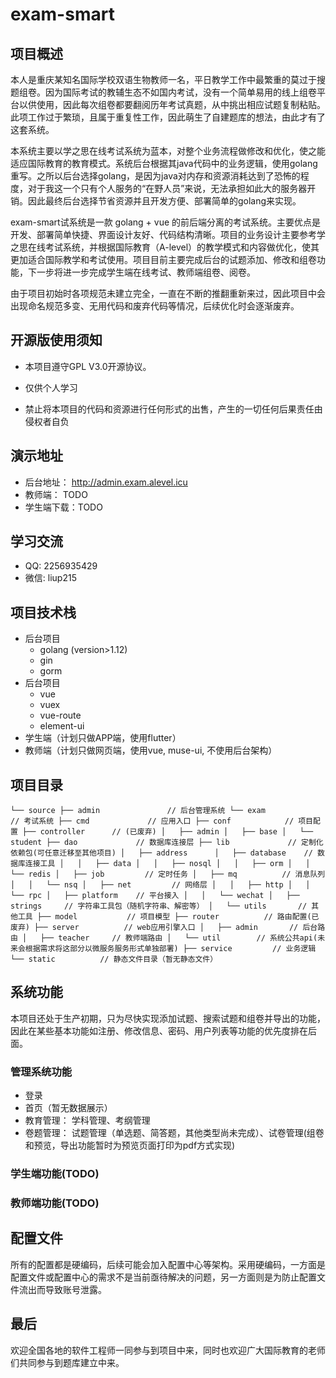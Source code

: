 # exam-smart

## 项目概述

本人是重庆某知名国际学校双语生物教师一名，平日教学工作中最繁重的莫过于搜题组卷。因为国际考试的教辅生态不如国内考试，没有一个简单易用的线上组卷平台以供使用，因此每次组卷都要翻阅历年考试真题，从中挑出相应试题复制粘贴。此项工作过于繁琐，且属于重复性工作，因此萌生了自建题库的想法，由此才有了这套系统。

本系统主要以学之思在线考试系统为蓝本，对整个业务流程做修改和优化，使之能适应国际教育的教育模式。系统后台根据其java代码中的业务逻辑，使用golang重写。之所以后台选择golang，是因为java对内存和资源消耗达到了恐怖的程度，对于我这一个只有个人服务的“在野人员”来说，无法承担如此大的服务器开销。因此最终后台选择节省资源并且开发方便、部署简单的golang来实现。

exam-smart试系统是一款 golang + vue 的前后端分离的考试系统。主要优点是开发、部署简单快捷、界面设计友好、代码结构清晰。项目的业务设计主要参考学之思在线考试系统，并根据国际教育（A-level）的教学模式和内容做优化，使其更加适合国际教学和考试使用。项目目前主要完成后台的试题添加、修改和组卷功能，下一步将进一步完成学生端在线考试、教师端组卷、阅卷。

由于项目初始时各项规范未建立完全，一直在不断的推翻重新来过，因此项目中会出现命名规范多变、无用代码和废弃代码等情况，后续优化时会逐渐废弃。

## 开源版使用须知

- 本项目遵守GPL  V3.0开源协议。
- 仅供个人学习

- 禁止将本项目的代码和资源进行任何形式的出售，产生的一切任何后果责任由侵权者自负

## 演示地址

- 后台地址： http://admin.exam.alevel.icu
- 教师端： TODO
- 学生端下载：TODO

## 学习交流

- QQ: 2256935429
- 微信: liup215

## 项目技术栈

- 后台项目
  - golang (version>1.12)
  - gin
  - gorm
- 后台项目
  - vue
  - vuex
  - vue-route
  - element-ui
- 学生端（计划只做APP端，使用flutter）
- 教师端（计划只做网页端，使用vue, muse-ui, 不使用后台架构）

## 项目目录

`└── source
    ├── admin				// 后台管理系统
    └── exam				// 考试系统
        ├── cmd				// 应用入口
        ├── conf			// 项目配置
        ├── controller		// (已废弃)
        │   ├── admin
        │   ├── base
        │   └── student
        ├── dao				// 数据库连接层
        ├── lib				// 定制化依赖包(可任意迁移至其他项目)
        │   ├── address		
        │   ├── database	// 数据库连接工具
        │   │   ├── data
        │   │   ├── nosql
        │   │   ├── orm
        │   │   └── redis
        │   ├── job			// 定时任务
        │   ├── mq			// 消息队列
        │   │   └── nsq
        │   ├── net			// 网络层
        │   │   ├── http
        │   │   └── rpc
        │   ├── platform	// 平台接入
        │   │   └── wechat
        │   ├── strings		// 字符串工具包（随机字符串、解密等）
        │   └── utils		// 其他工具
        ├── model			// 项目模型
        ├── router			// 路由配置(已废弃)
        ├── server			// web应用引擎入口
        │   ├── admin		// 后台路由
        │   ├── teacher		// 教师端路由
        │   └── util		// 系统公共api(未来会根据需求将这部分以微服务服务形式单独部署)
        ├── service			// 业务逻辑
        └── static			// 静态文件目录（暂无静态文件）`	

## 系统功能

本项目还处于生产初期，只为尽快实现添加试题、搜索试题和组卷并导出的功能，因此在某些基本功能如注册、修改信息、密码、用户列表等功能的优先度排在后面。

### 管理系统功能

- 登录
- 首页（暂无数据展示）
- 教育管理： 学科管理、考纲管理
- 卷题管理： 试题管理（单选题、简答题，其他类型尚未完成）、试卷管理(组卷和预览，导出功能暂时为预览页面打印为pdf方式实现)

### 学生端功能(TODO)

### 教师端功能(TODO)

## 配置文件

所有的配置都是硬编码，后续可能会加入配置中心等架构。采用硬编码，一方面是配置文件或配置中心的需求不是当前亟待解决的问题，另一方面则是为防止配置文件流出而导致账号泄露。

## 最后

欢迎全国各地的软件工程师一同参与到项目中来，同时也欢迎广大国际教育的老师们共同参与到题库建立中来。

